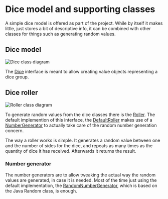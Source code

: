 # Dice model and supporting classes

A simple dice model is offered as part of the project. While by itself it makes little, just stores a bit of descriptive info, it can be combined with other classes for things such as generating random values.

## Dice model

![Dice class diagram][dice-class_diagram]

The [Dice][dice] interface is meant to allow creating value objects representing a dice group.

## Dice roller

![Roller class diagram][roller-class_diagram]

To generate random values from the dice classes there is the [Roller][roller]. The default implemention of this interface, the [DefaultRoller][default_roller] makes use of a [NumberGenerator][number_generator] to actually take care of the random number generation concern.

The way a roller works is simple. It generates a random value between one and the number of sides for the dice, and repeats as many times as the quantity of dice it has received. Afterwards it returns the result.

### Number generator

The number generators are to allow tweaking the actual way the random values are generated, in case it is needed. Most of the time just using the default implementation, the [RandomNumberGenerator][random_number_generator], which is based on the Java Random class, is enough.

[dice-class_diagram]: ./images/dice_class_diagram.png

[roller-class_diagram]: ./images/roller_class_diagram.png

[dice]: ./apidocs/com/wandrell/tabletop/dice/Dice.html

[roller]: ./apidocs/com/wandrell/tabletop/dice/roller/Roller.html
[default_roller]: ./apidocs/com/wandrell/tabletop/dice/roller/DefaultRoller.html

[number_generator]: ./apidocs/com/wandrell/tabletop/dice/roller/random/NumberGenerator.html
[random_number_generator]: ./apidocs/com/wandrell/tabletop/dice/roller/random/RandomNumberGenerator.html
